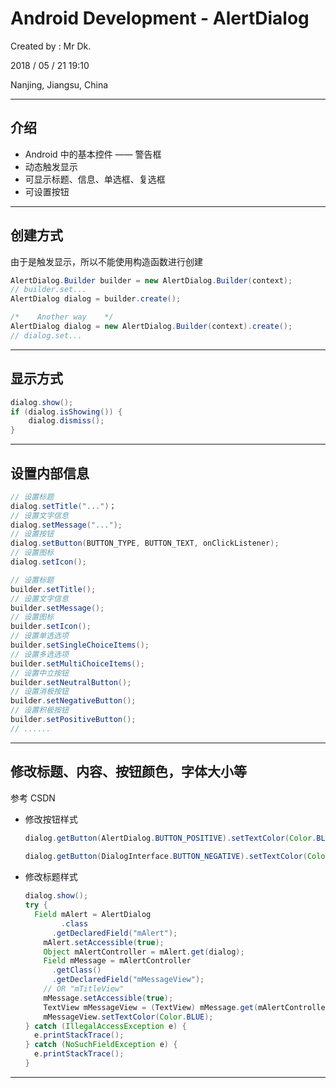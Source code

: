 # Android Development - AlertDialog

Created by : Mr Dk.

2018 / 05 / 21 19:10

Nanjing, Jiangsu, China

------

## 介绍

* Android 中的基本控件 —— 警告框
* 动态触发显示
* 可显示标题、信息、单选框、复选框
* 可设置按钮

---

## 创建方式

由于是触发显示，所以不能使用构造函数进行创建

```java
AlertDialog.Builder builder = new AlertDialog.Builder(context);
// builder.set...
AlertDialog dialog = builder.create();

/*    Another way    */
AlertDialog dialog = new AlertDialog.Builder(context).create();
// dialog.set...
```

---

## 显示方式

```Java
dialog.show();
if (dialog.isShowing()) {
    dialog.dismiss();
}
```

---

## 设置内部信息

```java
// 设置标题
dialog.setTitle("...")；
// 设置文字信息
dialog.setMessage("...");
// 设置按钮
dialog.setButton(BUTTON_TYPE, BUTTON_TEXT, onClickListener);
// 设置图标
dialog.setIcon();

// 设置标题
builder.setTitle();
// 设置文字信息
builder.setMessage();
// 设置图标
builder.setIcon();
// 设置单选选项
builder.setSingleChoiceItems();
// 设置多选选项
builder.setMultiChoiceItems();
// 设置中立按钮
builder.setNeutralButton();
// 设置消极按钮
builder.setNegativeButton();
// 设置积极按钮
builder.setPositiveButton();
// ......
```

---

## 修改标题、内容、按钮颜色，字体大小等

参考 CSDN

- 修改按钮样式

  ```Java
  dialog.getButton(AlertDialog.BUTTON_POSITIVE).setTextColor(Color.BLUE);
      
  dialog.getButton(DialogInterface.BUTTON_NEGATIVE).setTextColor(Color.BLACK);
  ```

- 修改标题样式

  ```Java
  dialog.show();
  try {
  	Field mAlert = AlertDialog
          .class
  		.getDeclaredField("mAlert");
      mAlert.setAccessible(true);
      Object mAlertController = mAlert.get(dialog);
      Field mMessage = mAlertController
   		.getClass()
   		.getDeclaredField("mMessageView");
      // OR "mTitleView"
      mMessage.setAccessible(true);
      TextView mMessageView = (TextView) mMessage.get(mAlertController);
      mMessageView.setTextColor(Color.BLUE);
  } catch (IllegalAccessException e) {
  	e.printStackTrace();
  } catch (NoSuchFieldException e) {
  	e.printStackTrace();
  }
  ```

------

